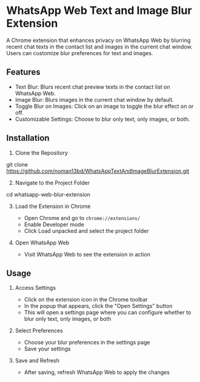 # WhatsApp Web Text and Image Blur Extension

A Chrome extension that enhances privacy on WhatsApp Web by blurring recent chat texts in the contact list and images in the current chat window. Users can customize blur preferences for text and images.

## Features

- Text Blur: Blurs recent chat preview texts in the contact list on WhatsApp Web.
- Image Blur: Blurs images in the current chat window by default.
- Toggle Blur on Images: Click on an image to toggle the blur effect on or off.
- Customizable Settings: Choose to blur only text, only images, or both.

## Installation

1. Clone the Repository

git clone https://github.com/noman13bd/WhatsAppTextAndImageBlurExtension.git


2. Navigate to the Project Folder

cd whatsapp-web-blur-extension


3. Load the Extension in Chrome
    - Open Chrome and go to `chrome://extensions/`
    - Enable Developer mode
    - Click Load unpacked and select the project folder

4. Open WhatsApp Web
    - Visit WhatsApp Web to see the extension in action

## Usage

1. Access Settings
    - Click on the extension icon in the Chrome toolbar
    - In the popup that appears, click the "Open Settings" button
    - This will open a settings page where you can configure whether to blur only text, only images, or both

2. Select Preferences
    - Choose your blur preferences in the settings page
    - Save your settings

3. Save and Refresh
    - After saving, refresh WhatsApp Web to apply the changes